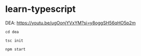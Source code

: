 # learn-typescript
DEA: https://youtu.be/ugOonjYVxYM?si=y8oggSH56qHO5p2m

`cd dea`

`tsc init`

`npm start`